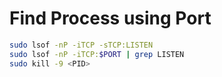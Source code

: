 # Find Process using Port

```bash
sudo lsof -nP -iTCP -sTCP:LISTEN
sudo lsof -nP -iTCP:$PORT | grep LISTEN
sudo kill -9 <PID>
```
